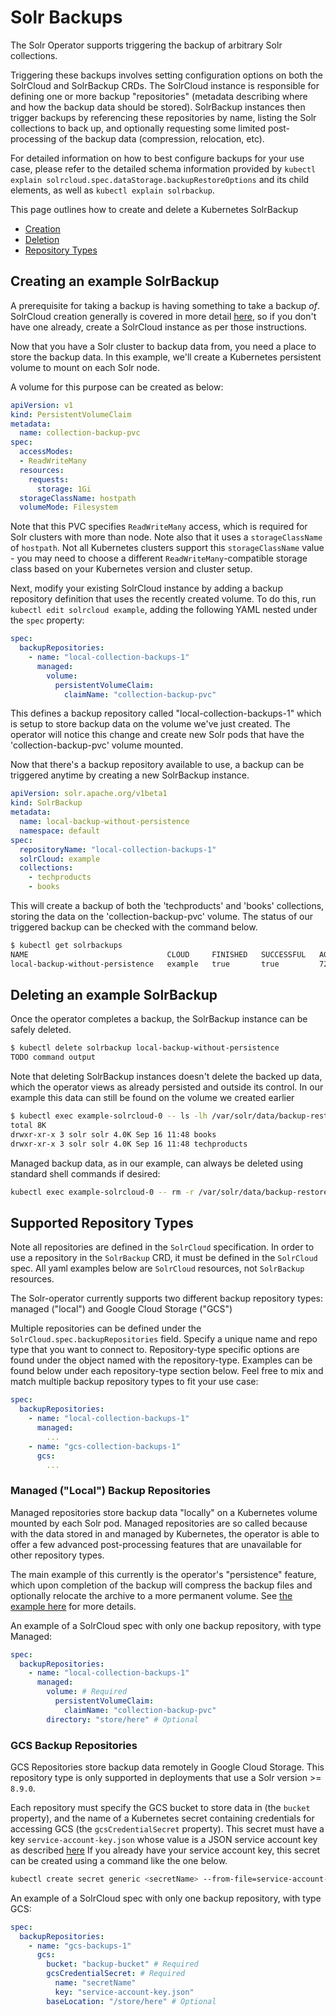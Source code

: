# Solr Backups

The Solr Operator supports triggering the backup of arbitrary Solr collections.

Triggering these backups involves setting configuration options on both the SolrCloud and SolrBackup CRDs.
The SolrCloud instance is responsible for defining one or more backup "repositories" (metadata describing where and how the backup data should be stored).
SolrBackup instances then trigger backups by referencing these repositories by name, listing the Solr collections to back up, and optionally requesting some limited post-processing of the backup data (compression, relocation, etc).

For detailed information on how to best configure backups for your use case, please refer to the detailed schema information provided by `kubectl explain solrcloud.spec.dataStorage.backupRestoreOptions` and its child elements, as well as `kubectl explain solrbackup`.

This page outlines how to create and delete a Kubernetes SolrBackup

- [Creation](#creating-an-example-solrbackup)
- [Deletion](#deleting-an-example-solrbackup)
- [Repository Types](#supported-repository-types)

## Creating an example SolrBackup

A prerequisite for taking a backup is having something to take a backup _of_.
SolrCloud creation generally is covered in more detail [here](../solr-cloud/README.md), so if you don't have one already, create a SolrCloud instance as per those instructions.

Now that you have a Solr cluster to backup data from, you need a place to store the backup data.
In this example, we'll create a Kubernetes persistent volume to mount on each Solr node.

A volume for this purpose can be created as below:

```yaml
apiVersion: v1
kind: PersistentVolumeClaim
metadata:
  name: collection-backup-pvc
spec:
  accessModes:
  - ReadWriteMany
  resources:
    requests:
      storage: 1Gi 
  storageClassName: hostpath
  volumeMode: Filesystem
```

Note that this PVC specifies `ReadWriteMany` access, which is required for Solr clusters with more than node.
Note also that it uses a `storageClassName` of `hostpath`.
Not all Kubernetes clusters support this `storageClassName` value - you may need to choose a different `ReadWriteMany`-compatible storage class based on your Kubernetes version and cluster setup.

Next, modify your existing SolrCloud instance by adding a backup repository definition that uses the recently created volume.
To do this, run `kubectl edit solrcloud example`, adding the following YAML nested under the `spec` property:

```yaml
spec:
  backupRepositories:
    - name: "local-collection-backups-1"
      managed:
        volume:
          persistentVolumeClaim:
            claimName: "collection-backup-pvc"
```

This defines a backup repository called "local-collection-backups-1" which is setup to store backup data on the volume we've just created.
The operator will notice this change and create new Solr pods that have the 'collection-backup-pvc' volume mounted.

Now that there's a backup repository available to use, a backup can be triggered anytime by creating a new SolrBackup instance.

```yaml
apiVersion: solr.apache.org/v1beta1
kind: SolrBackup
metadata:
  name: local-backup-without-persistence
  namespace: default
spec:
  repositoryName: "local-collection-backups-1"
  solrCloud: example
  collections:
    - techproducts
    - books
```

This will create a backup of both the 'techproducts' and 'books' collections, storing the data on the 'collection-backup-pvc' volume.
The status of our triggered backup can be checked with the command below.

```bash
$ kubectl get solrbackups
NAME                               CLOUD     FINISHED   SUCCESSFUL   AGE
local-backup-without-persistence   example   true       true         72s
```

## Deleting an example SolrBackup

Once the operator completes a backup, the SolrBackup instance can be safely deleted.

```bash
$ kubectl delete solrbackup local-backup-without-persistence
TODO command output
```

Note that deleting SolrBackup instances doesn't delete the backed up data, which the operator views as already persisted and outside its control.
In our example this data can still be found on the volume we created earlier

```bash
$ kubectl exec example-solrcloud-0 -- ls -lh /var/solr/data/backup-restore-managed-local-collection-backups-1/backups/local-backup-without-persistence
total 8K
drwxr-xr-x 3 solr solr 4.0K Sep 16 11:48 books
drwxr-xr-x 3 solr solr 4.0K Sep 16 11:48 techproducts
```

Managed backup data, as in our example, can always be deleted using standard shell commands if desired:

```bash
kubectl exec example-solrcloud-0 -- rm -r /var/solr/data/backup-restore-managed-local-collection-backups-1/backups/local-backup-without-persistence
```

## Supported Repository Types

Note all repositories are defined in the `SolrCloud` specification.
In order to use a repository in the `SolrBackup` CRD, it must be defined in the `SolrCloud` spec.
All yaml examples below are `SolrCloud` resources, not `SolrBackup` resources.

The Solr-operator currently supports two different backup repository types: managed ("local") and Google Cloud Storage ("GCS")

Multiple repositories can be defined under the `SolrCloud.spec.backupRepositories` field.
Specify a unique name and repo type that you want to connect to.
Repository-type specific options are found under the object named with the repository-type.
Examples can be found below under each repository-type section below.
Feel free to mix and match multiple backup repository types to fit your use case:

```yaml
spec:
  backupRepositories:
    - name: "local-collection-backups-1"
      managed:
        ...
    - name: "gcs-collection-backups-1"
      gcs:
        ...
```

### Managed ("Local") Backup Repositories

Managed repositories store backup data "locally" on a Kubernetes volume mounted by each Solr pod.
Managed repositories are so called because with the data stored in and managed by Kubernetes, the operator is able to offer a few advanced post-processing features that are unavailable for other repository types.

The main example of this currently is the operator's "persistence" feature, which upon completion of the backup will compress the backup files and optionally relocate the archive to a more permanent volume.  See [the example here](../../example/test_local_backup_with_persistence.yaml) for more details.

An example of a SolrCloud spec with only one backup repository, with type Managed:

```yaml
spec:
  backupRepositories:
    - name: "local-collection-backups-1"
      managed:
        volume: # Required
          persistentVolumeClaim:
            claimName: "collection-backup-pvc"
        directory: "store/here" # Optional
```

### GCS Backup Repositories

GCS Repositories store backup data remotely in Google Cloud Storage.
This repository type is only supported in deployments that use a Solr version >= `8.9.0`.

Each repository must specify the GCS bucket to store data in (the `bucket` property), and the name of a Kubernetes secret containing credentials for accessing GCS (the `gcsCredentialSecret` property).
This secret must have a key `service-account-key.json` whose value is a JSON service account key as described [here](https://cloud.google.com/iam/docs/creating-managing-service-account-keys)
If you already have your service account key, this secret can be created using a command like the one below.

```bash
kubectl create secret generic <secretName> --from-file=service-account-key.json=<path-to-service-account-key>
```

An example of a SolrCloud spec with only one backup repository, with type GCS:

```yaml
spec:
  backupRepositories:
    - name: "gcs-backups-1"
      gcs:
        bucket: "backup-bucket" # Required
        gcsCredentialSecret: # Required
          name: "secretName"
          key: "service-account-key.json"
        baseLocation: "/store/here" # Optional
```
